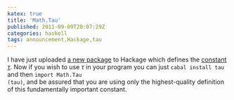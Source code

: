 ```yaml
---
katex: true
title: 'Math.Tau'
published: 2011-09-09T20:07:29Z
categories: haskell
tags: announcement,Hackage,tau
---
```


I have just uploaded <a href="http://hackage.haskell.org/package/tau" title="The tau package">a new package</a> to Hackage which defines the <a href="http://tauday.com">constant $\tau$</a>.  Now if you wish to use $\tau$ in your program you can just <code>cabal install tau</code> and then <code>import Math.Tau (tau)</code>, and be assured that you are using only the highest-quality definition of this fundamentally important constant.

